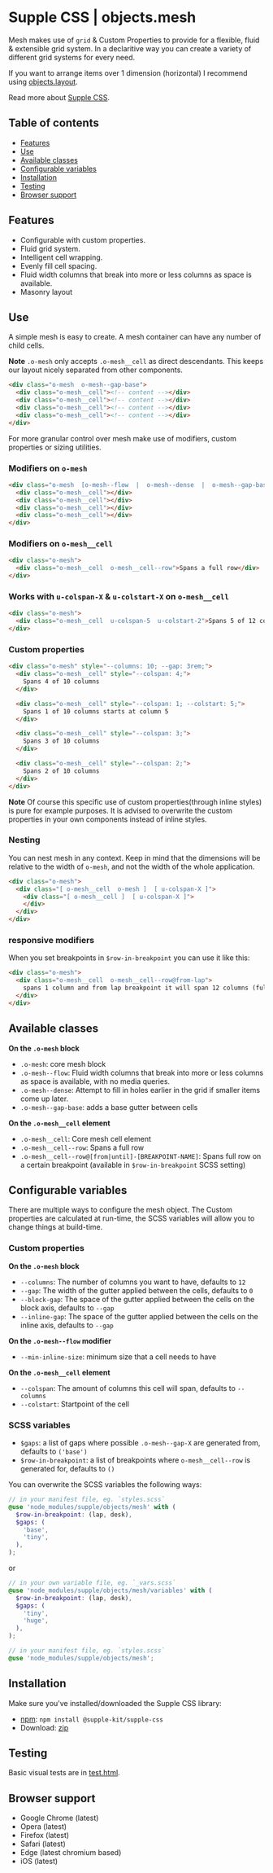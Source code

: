 # Supple CSS | objects.mesh

Mesh makes use of `grid` & Custom Properties to provide for a flexible, fluid & extensible grid system. In a declaritive way you can create a variety of different grid systems for every need.

If you want to arrange items over 1 dimension (horizontal) I recommend using [objects.layout](../layout).

Read more about [Supple CSS](https://github.com/supple-css/supple).

## Table of contents

* [Features](#features)
* [Use](#use)
* [Available classes](#available-classes)
* [Configurable variables](#configurable-variables)
* [Installation](#installation)
* [Testing](#testing)
* [Browser support](#browser-support)

## Features

* Configurable with custom properties.
* Fluid grid system.
* Intelligent cell wrapping.
* Evenly fill cell spacing.
* Fluid width columns that break into more or less columns as space is available.
* Masonry layout


## Use

A simple mesh is easy to create. A mesh container can have any number of child cells.

**Note** `.o-mesh` only accepts `.o-mesh__cell` as direct descendants. This keeps our layout nicely separated from other components.

```html
<div class="o-mesh  o-mesh--gap-base">
  <div class="o-mesh__cell"><!-- content --></div>
  <div class="o-mesh__cell"><!-- content --></div>
  <div class="o-mesh__cell"><!-- content --></div>
  <div class="o-mesh__cell"><!-- content --></div>
</div>
```

For more granular control over mesh make use of modifiers, custom properties or sizing utilities.

### Modifiers on `o-mesh`

```html
<div class="o-mesh  [o-mesh--flow  |  o-mesh--dense  |  o-mesh--gap-base]">
  <div class="o-mesh__cell"></div>
  <div class="o-mesh__cell"></div>
  <div class="o-mesh__cell"></div>
  <div class="o-mesh__cell"></div>
</div>
```

### Modifiers on `o-mesh__cell`

```html
<div class="o-mesh">
  <div class="o-mesh__cell  o-mesh__cell--row">Spans a full row</div>
</div>
```

### Works with `u-colspan-X` & `u-colstart-X` on `o-mesh__cell`

```html
<div class="o-mesh">
  <div class="o-mesh__cell  u-colspan-5  u-colstart-2">Spans 5 of 12 columns and starts at column 2</div>
</div>
```

### Custom properties

```html
<div class="o-mesh" style="--columns: 10; --gap: 3rem;">
  <div class="o-mesh__cell" style="--colspan: 4;">
    Spans 4 of 10 columns
  </div>

  <div class="o-mesh__cell" style="--colspan: 1; --colstart: 5;">
    Spans 1 of 10 columns starts at column 5
  </div>

  <div class="o-mesh__cell" style="--colspan: 3;">
    Spans 3 of 10 columns
  </div>

  <div class="o-mesh__cell" style="--colspan: 2;">
    Spans 2 of 10 columns
  </div>
</div>
```

**Note** Of course this specific use of custom properties(through inline styles) is pure for example purposes. It is advised to overwrite the custom properties in your own components instead of inline styles.

### Nesting

You can nest mesh in any context. Keep in mind that the dimensions will be relative to the width of `o-mesh`, and not the width of the whole application.

```html
<div class="o-mesh">
  <div class="[ o-mesh__cell  o-mesh ]  [ u-colspan-X ]">
    <div class="[ o-mesh__cell ]  [ u-colspan-X ]">
    </div>
  </div>
</div>
```

### responsive modifiers
When you set breakpoints in `$row-in-breakpoint` you can use it like this:

```html
<div class="o-mesh">
  <div class="o-mesh__cell  o-mesh__cell--row@from-lap">
    spans 1 column and from lap breakpoint it will span 12 columns (full row).
  </div>
</div>
```


## Available classes

**On the `.o-mesh` block**

* `.o-mesh`: core mesh block
* `.o-mesh--flow`: Fluid width columns that break into more or less columns as space is available, with no media queries.
* `.o-mesh--dense`: Attempt to fill in holes earlier in the grid if smaller items come up later.
* `.o-mesh--gap-base`: adds a base gutter between cells

**On the `.o-mesh__cell` element**
* `.o-mesh__cell`: Core mesh cell element
* `.o-mesh__cell--row`: Spans a full row
* `.o-mesh__cell--row@[from|until]-[BREAKPOINT-NAME]`: Spans full row on a certain breakpoint (available in `$row-in-breakpoint` SCSS setting)


## Configurable variables
There are multiple ways to configure the mesh object. The Custom properties are calculated at run-time, the SCSS variables will allow you to change things at build-time.

### Custom properties

**On the `.o-mesh` block**

* `--columns`: The number of columns you want to have, defaults to `12`
* `--gap`: The width of the gutter applied between the cells, defaults to `0`
* `--block-gap`: The space of the gutter applied between the cells on the block axis, defaults to `--gap`
* `--inline-gap`: The space of the gutter applied between the cells on the inline axis, defaults to `--gap`

**On the `.o-mesh--flow` modifier**

* `--min-inline-size`: minimum size that a cell needs to have

**On the `.o-mesh__cell` element**

* `--colspan`: The amount of columns this cell will span, defaults to `--columns`
* `--colstart`: Startpoint of the cell

### SCSS variables

* `$gaps`: a list of gaps where possible `.o-mesh--gap-X` are generated from, defaults to `('base')`
* `$row-in-breakpoint`: a list of breakpoints where `o-mesh__cell--row` is generated for,  defaults to `()`

You can overwrite the SCSS variables the following ways:

```scss
// in your manifest file, eg. `styles.scss`
@use 'node_modules/supple/objects/mesh' with (
  $row-in-breakpoint: (lap, desk),
  $gaps: (
    'base',
    'tiny',
  ),
);
```
or
```scss
// in your own variable file, eg. `_vars.scss`
@use 'node_modules/supple/objects/mesh/variables' with (
  $row-in-breakpoint: (lap, desk),
  $gaps: (
    'tiny',
    'huge',
  ),
);

// in your manifest file, eg. `styles.scss`
@use 'node_modules/supple/objects/mesh';
```


## Installation
Make sure you've installed/downloaded the Supple CSS library:

* [npm](https://www.npmjs.com/package/supple): `npm install @supple-kit/supple-css`
* Download: [zip](https://github.com/supple-css/supple/releases/latest)


## Testing
Basic visual tests are in [test.html](./test.html).


## Browser support

* Google Chrome (latest)
* Opera (latest)
* Firefox (latest)
* Safari (latest)
* Edge (latest chromium based)
* iOS (latest)
